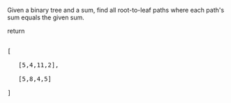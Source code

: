 

Given a binary tree and a sum, find all root-to-leaf paths where each path's sum equals the given sum.



return<br />
<pre>
[
   [5,4,11,2],
   [5,8,4,5]
]
</pre>


